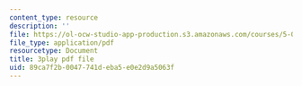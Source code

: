 ```yaml
---
content_type: resource
description: ''
file: https://ol-ocw-studio-app-production.s3.amazonaws.com/courses/5-07sc-biological-chemistry-i-fall-2013/89ca7f2b0047741deba5e0e2d9a5063f_zdage-Lp8m4.pdf
file_type: application/pdf
resourcetype: Document
title: 3play pdf file
uid: 89ca7f2b-0047-741d-eba5-e0e2d9a5063f
---
```

